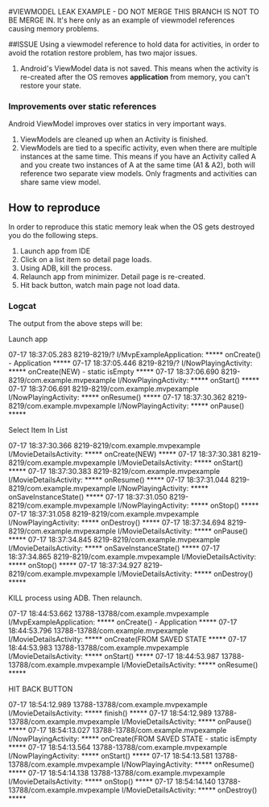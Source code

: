 #VIEWMODEL LEAK EXAMPLE - DO NOT MERGE
THIS BRANCH IS NOT TO BE MERGE IN. It's here only as an example of viewmodel references causing memory problems.

##ISSUE
Using a viewmodel reference to hold data for activities, in order to avoid the rotation
restore problem, has two major issues. 

1. Android's ViewModel data is not saved. This means when the activity is re-created after the OS removes
<b>application</b> from memory, you can't restore your state.
 
### Improvements over static references
Android ViewModel improves over statics in very important ways.
 
1. ViewModels are cleaned up when an Activity is finished. 
2. ViewModels are tied to a specific activity, even when there are multiple instances at the same time. This
means if you have an Activity called A and you create two instances of A at the same time (A1 & A2), 
both will reference two separate view models. Only fragments and activities can share same view model.
 
## How to reproduce
In order to reproduce this static memory leak when the OS gets destroyed you do the following steps.
 
1. Launch app from IDE
2. Click on a list item so detail page loads.
3. Using ADB, kill the process.
4. Relaunch app from minimizer. Detail page is re-created.
5. Hit back button, watch main page not load data. 

### Logcat

The output from the above steps will be:

Launch app

07-17 18:37:05.283 8219-8219/? I/MvpExampleApplication: ***** onCreate() - Application *****
07-17 18:37:05.446 8219-8219/? I/NowPlayingActivity: ***** onCreate(NEW)  - static isEmpty *****
07-17 18:37:06.690 8219-8219/com.example.mvpexample I/NowPlayingActivity: ***** onStart() *****
07-17 18:37:06.691 8219-8219/com.example.mvpexample I/NowPlayingActivity: ***** onResume() *****
07-17 18:37:30.362 8219-8219/com.example.mvpexample I/NowPlayingActivity: ***** onPause() *****

Select Item In List

07-17 18:37:30.366 8219-8219/com.example.mvpexample I/MovieDetailsActivity: ***** onCreate(NEW) *****
07-17 18:37:30.381 8219-8219/com.example.mvpexample I/MovieDetailsActivity: ***** onStart() *****
07-17 18:37:30.383 8219-8219/com.example.mvpexample I/MovieDetailsActivity: ***** onResume() *****
07-17 18:37:31.044 8219-8219/com.example.mvpexample I/NowPlayingActivity: ***** onSaveInstanceState() *****
07-17 18:37:31.050 8219-8219/com.example.mvpexample I/NowPlayingActivity: ***** onStop() *****
07-17 18:37:31.058 8219-8219/com.example.mvpexample I/NowPlayingActivity: ***** onDestroy() *****
07-17 18:37:34.694 8219-8219/com.example.mvpexample I/MovieDetailsActivity: ***** onPause() *****
07-17 18:37:34.845 8219-8219/com.example.mvpexample I/MovieDetailsActivity: ***** onSaveInstanceState() *****
07-17 18:37:34.865 8219-8219/com.example.mvpexample I/MovieDetailsActivity: ***** onStop() *****
07-17 18:37:34.927 8219-8219/com.example.mvpexample I/MovieDetailsActivity: ***** onDestroy() *****

KILL process using ADB. Then relaunch. 

07-17 18:44:53.662 13788-13788/com.example.mvpexample I/MvpExampleApplication: ***** onCreate() - Application *****
07-17 18:44:53.796 13788-13788/com.example.mvpexample I/MovieDetailsActivity: ***** onCreate(FROM SAVED STATE *****
07-17 18:44:53.983 13788-13788/com.example.mvpexample I/MovieDetailsActivity: ***** onStart() *****
07-17 18:44:53.987 13788-13788/com.example.mvpexample I/MovieDetailsActivity: ***** onResume() *****

HIT BACK BUTTON 

07-17 18:54:12.989 13788-13788/com.example.mvpexample I/MovieDetailsActivity: ***** finish() *****
07-17 18:54:12.989 13788-13788/com.example.mvpexample I/MovieDetailsActivity: ***** onPause() *****
07-17 18:54:13.027 13788-13788/com.example.mvpexample I/NowPlayingActivity: ***** onCreate(FROM SAVED STATE  - static isEmpty *****
07-17 18:54:13.564 13788-13788/com.example.mvpexample I/NowPlayingActivity: ***** onStart() *****
07-17 18:54:13.581 13788-13788/com.example.mvpexample I/NowPlayingActivity: ***** onResume() *****
07-17 18:54:14.138 13788-13788/com.example.mvpexample I/MovieDetailsActivity: ***** onStop() *****
07-17 18:54:14.140 13788-13788/com.example.mvpexample I/MovieDetailsActivity: ***** onDestroy() *****
